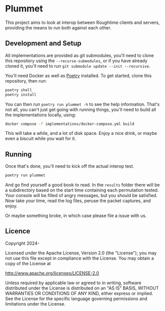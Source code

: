 # Plummet

This project aims to look at interop between Roughtime clients and servers,
providing the means to run both against each other.

## Development and Setup

All implementations are provided as git submodules, you'll need to clone this
repository using the `--recurse-submodules`, or if you have already cloned it,
you'll need to run `git submodule update --init --recursive`.

You'll need Docker as well as [Poetry](https://python-poetry.org) installed.
To get started, clone this repository, then run:
```bash
poetry shell
poetry install
```

You can then run `poetry run plummet -h` to see the help information. That's not
all, you can't just get going with running things, you'll need to build all the
implementations locally, using:
```bash
docker compose -f implementations/docker-compose.yml build
```
This will take a while, and a lot of disk space. Enjoy a nice drink, or maybe
even a biscuit while you wait for it.

## Running

Once that's done, you'll need to kick off the actual interop test.

```bash
poetry run plummet
```
And go find yourself a good book to read. In the `results` folder there will be
a subdirectory based on the start time containing each permutation tested. Your
console will be filled of angry messages, but you should be satisfied. Now take
your time, read the log files, peruse the packet captures, and enjoy.

Or maybe something broke, in which case please file a issue with us.

## Licence

Copyright 2024-

Licensed under the Apache License, Version 2.0 (the "License"); you may not use
this file except in compliance with the License.  You may obtain a copy of the
License at

   http://www.apache.org/licenses/LICENSE-2.0

Unless required by applicable law or agreed to in writing, software distributed
under the License is distributed on an "AS IS" BASIS, WITHOUT WARRANTIES OR
CONDITIONS OF ANY KIND, either express or implied.  See the License for the
specific language governing permissions and limitations under the License.
